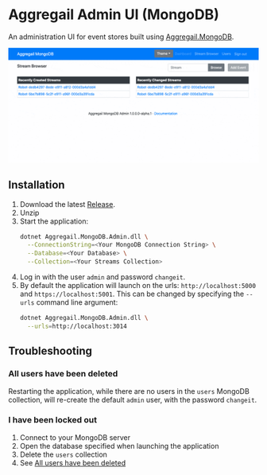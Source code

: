 # Aggregail Admin UI (MongoDB)

An administration UI for event stores built using [Aggregail.MongoDB](../Aggregail.MongoDB).

![NuGet](Documentation/preview.gif)

## Installation

 1. Download the latest [Release](https://github.com/Nillerr/EventSourcing.Demo/releases).
 2. Unzip
 3. Start the application:
    ```bash
    dotnet Aggregail.MongoDB.Admin.dll \
      --ConnectionString=<Your MongoDB Connection String> \
      --Database=<Your Database> \
      --Collection=<Your Streams Collection>
    ```
 4. Log in with the user `admin` and password `changeit`.
 5. By default the application will launch on the urls: `http://localhost:5000` and 
    `https://localhost:5001`. This can be changed by specifying the `--urls` command line argument:
    ```bash
    dotnet Aggregail.MongoDB.Admin.dll \
      --urls=http://localhost:3014
    ``` 

## Troubleshooting

### All users have been deleted

Restarting the application, while there are no users in the `users` MongoDB collection, will 
re-create the default `admin` user, with the password `changeit`.

### I have been locked out

 1. Connect to your MongoDB server
 2. Open the database specified when launching the application
 3. Delete the `users` collection
 4. See [All users have been deleted](#All-users-have-been-deleted)
 
